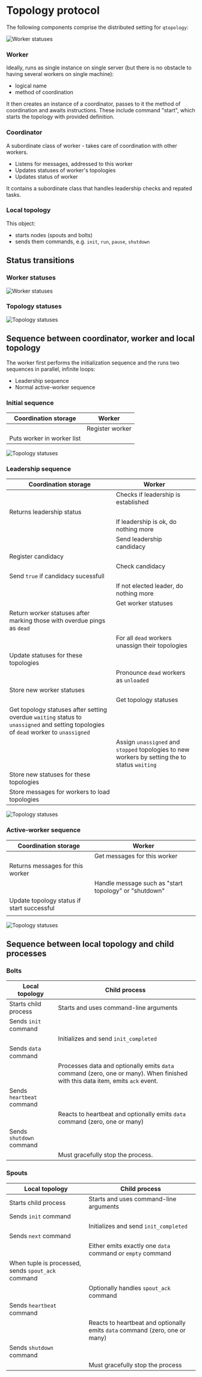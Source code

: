 # Topology protocol

The following components comprise the distributed setting for `qtopology`:

![Worker statuses](imgs/components.svg)

### Worker

Ideally, runs as single instance on single server (but there is no obstacle to having several workers on single machine):

- logical name
- method of coordination

It then creates an instance of a coordinator, passes to it the method of coordination and awaits instructions. These include command "start", which starts the topology with provided definition.

### Coordinator

A subordinate class of worker - takes care of coordination with other workers.

- Listens for messages, addressed to this worker
- Updates statuses of worker's topologies
- Updates status of worker

It contains a subordinate class that handles leadership checks and repated tasks.

### Local topology

This object:

- starts nodes (spouts and bolts)
- sends them commands, e.g. `init`, `run`, `pause`, `shutdown`

## Status transitions
### Worker statuses

![Worker statuses](imgs/worker_statuses.svg)

### Topology statuses

![Topology statuses](imgs/topology_statuses.svg)


## Sequence between coordinator, worker and local topology

The worker first performs the initialization sequence and the runs two sequences in parallel, infinite loops:

- Leadership sequence
- Normal active-worker sequence

### Initial sequence

| Coordination storage | Worker |
|-------------|--------|
|  | Register worker |
| Puts worker in worker list  |  |

![Topology statuses](imgs/sequence_register.svg)

### Leadership sequence

| Coordination storage | Worker
|-------------|--------|
|  | Checks if leadership is established |
| Returns leadership status |  |
|  | If leadership is ok, do nothing more |
|  | Send leadership candidacy |
| Register candidacy |  |
|  | Check candidacy |
| Send `true` if candidacy sucessfull |  |
|  | If not elected leader, do nothing more |
|  | Get worker statuses |
| Return worker statuses after marking those with overdue pings as `dead` | |
| | For all `dead` workers unassign their topologies |
| Update statuses for these topologies | |
| | Pronounce `dead` workers as `unloaded` |
| Store new worker statuses | |
| | Get topology statuses |
| Get topology statuses after setting overdue `waiting` status to `unassigned` and setting topologies of `dead` worker to `unassigned`  | |
| | Assign `unassigned` and `stopped` topologies to new workers by setting the to status `waiting` |
| Store new statuses for these topologies | |
| Store messages for workers to load topologies | |

![Topology statuses](imgs/sequence_leader.svg)

### Active-worker sequence

| Coordination storage | Worker |
|-------------|--------|
|  | Get messages for this worker |
| Returns messages for this worker |  |
|  | Handle message such as "start topology" or "shutdown" |
| Update topology status if start successful |  |
|  |  |


![Topology statuses](imgs/sequence_worker.svg)

## Sequence between local topology and child processes

### Bolts

| Local topology | Child process |
|-------------|--------|
| Starts child process | Starts and uses command-line arguments |
| Sends `init` command | |
| | Initializes and send `init_completed` |
| Sends `data` command | |
| | Processes data and optionally emits `data` command (zero, one or many). When finished with this data item, emits `ack` event. |
| Sends `heartbeat` command | |
| | Reacts to heartbeat and optionally emits `data` command (zero, one or many) |
| Sends `shutdown` command| |
| | Must gracefully stop the process. |

### Spouts

| Local topology | Child process |
|-------------|--------|
| Starts child process | Starts and uses command-line arguments |
| Sends `init` command | |
| | Initializes and send `init_completed` |
| Sends `next` command | |
| | Either emits exactly one `data` command or `empty` command |
| When tuple is processed, sends `spout_ack` command | |
| | Optionally handles `spout_ack` command |
| Sends `heartbeat` command | |
| | Reacts to heartbeat and optionally emits `data` command (zero, one or many) |
| Sends `shutdown` command| |
| | Must gracefully stop the process |

